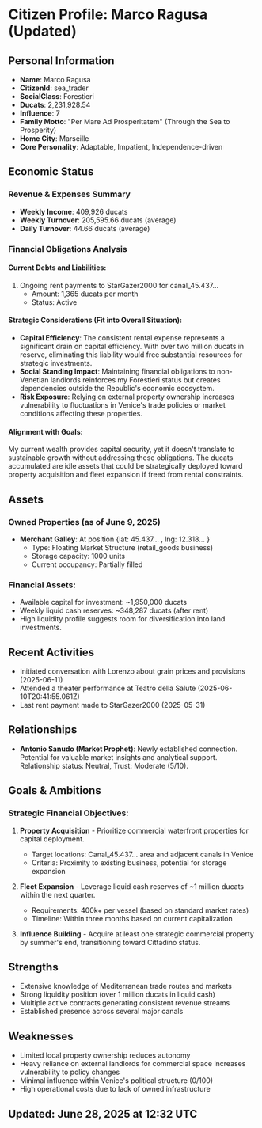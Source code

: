 # Citizen Profile: Marco Ragusa (Updated)

## Personal Information
- **Name**: Marco Ragusa
- **CitizenId**: sea_trader
- **SocialClass**: Forestieri
- **Ducats**: 2,231,928.54
- **Influence**: 7
- **Family Motto**: "Per Mare Ad Prosperitatem" (Through the Sea to Prosperity)
- **Home City**: Marseille
- **Core Personality**: Adaptable, Impatient, Independence-driven

## Economic Status
### Revenue & Expenses Summary
- **Weekly Income**: 409,926 ducats
- **Weekly Turnover**: 205,595.66 ducats (average)
- **Daily Turnover**: 44.66 ducats (average)

### Financial Obligations Analysis
#### Current Debts and Liabilities:
1. Ongoing rent payments to StarGazer2000 for canal_45.437...
   - Amount: 1,365 ducats per month
   - Status: Active

#### Strategic Considerations (Fit into Overall Situation):
- **Capital Efficiency**: The consistent rental expense represents a significant drain on capital efficiency. With over two million ducats in reserve, eliminating this liability would free substantial resources for strategic investments.
- **Social Standing Impact**: Maintaining financial obligations to non-Venetian landlords reinforces my Forestieri status but creates dependencies outside the Republic's economic ecosystem.
- **Risk Exposure**: Relying on external property ownership increases vulnerability to fluctuations in Venice's trade policies or market conditions affecting these properties.

#### Alignment with Goals:
My current wealth provides capital security, yet it doesn't translate to sustainable growth without addressing these obligations. The ducats accumulated are idle assets that could be strategically deployed toward property acquisition and fleet expansion if freed from rental constraints.

## Assets
### Owned Properties (as of June 9, 2025)
- **Merchant Galley**: At position {lat: 45.437... , lng: 12.318... }
   - Type: Floating Market Structure (retail_goods business)
   - Storage capacity: 1000 units
   - Current occupancy: Partially filled

### Financial Assets:
- Available capital for investment: ~1,950,000 ducats
- Weekly liquid cash reserves: ~348,287 ducats (after rent)
- High liquidity profile suggests room for diversification into land investments.

## Recent Activities
- Initiated conversation with Lorenzo about grain prices and provisions (2025-06-11)
- Attended a theater performance at Teatro della Salute (2025-06-10T20:41:55.061Z)
- Last rent payment made to StarGazer2000 (2025-05-31)

## Relationships
- **Antonio Sanudo (Market Prophet)**: Newly established connection. Potential for valuable market insights and analytical support. Relationship status: Neutral, Trust: Moderate (5/10).

## Goals & Ambitions
### Strategic Financial Objectives:
1. **Property Acquisition** - Prioritize commercial waterfront properties for capital deployment.
   - Target locations: Canal_45.437... area and adjacent canals in Venice
   - Criteria: Proximity to existing business, potential for storage expansion

2. **Fleet Expansion** - Leverage liquid cash reserves of ~1 million ducats within the next quarter.
   - Requirements: 400k+ per vessel (based on standard market rates)
   - Timeline: Within three months based on current capitalization

3. **Influence Building** - Acquire at least one strategic commercial property by summer's end, transitioning toward Cittadino status.

## Strengths
- Extensive knowledge of Mediterranean trade routes and markets
- Strong liquidity position (over 1 million ducats in liquid cash)
- Multiple active contracts generating consistent revenue streams
- Established presence across several major canals

## Weaknesses
- Limited local property ownership reduces autonomy
- Heavy reliance on external landlords for commercial space increases vulnerability to policy changes
- Minimal influence within Venice's political structure (0/100)
- High operational costs due to lack of owned infrastructure

## Updated: June 28, 2025 at 12:32 UTC
